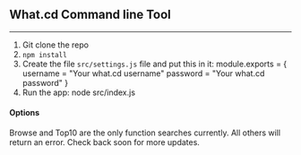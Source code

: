 ## What.cd Command line Tool
--------------

1) Git clone the repo
2) `npm install`
3) Create the file `src/settings.js` file and put this in it:
    module.exports =  {
      username = "Your what.cd username"
      password = "Your what.cd password"
    }
4) Run the app:
    node src/index.js


#### Options

Browse and Top10 are the only function searches currently. All others will return an error. Check back soon for more updates.
